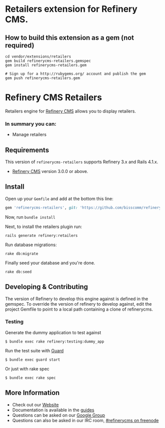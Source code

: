 # Retailers extension for Refinery CMS.

## How to build this extension as a gem (not required)

    cd vendor/extensions/retailers
    gem build refinerycms-retailers.gemspec
    gem install refinerycms-retailers.gem

    # Sign up for a http://rubygems.org/ account and publish the gem
    gem push refinerycms-retailers.gem


# Refinery CMS Retailers

Retailers engine for [Refinery CMS](http://refinerycms.com) allows you to display retailers.

### In summary you can:
* Manage retailers

## Requirements

This version of `refinerycms-retailers` supports Refinery 3.x and Rails 4.1.x.

* [Refinery CMS](http://refinerycms.com) version 3.0.0 or above.

## Install

Open up your ``Gemfile`` and add at the bottom this line:

```ruby
gem 'refinerycms-retailers', git: 'https://github.com/bisscomm/refinerycms-retailers', branch: 'master'
```

Now, run ``bundle install``

Next, to install the retailers plugin run:

    rails generate refinery:retailers

Run database migrations:

    rake db:migrate

Finally seed your database and you're done.

    rake db:seed

## Developing & Contributing

The version of Refinery to develop this engine against is defined in the gemspec. To override the version of refinery to develop against, edit the project Gemfile to point to a local path containing a clone of refinerycms.

### Testing

Generate the dummy application to test against

    $ bundle exec rake refinery:testing:dummy_app

Run the test suite with [Guard](https://github.com/guard/guard)

    $ bundle exec guard start

Or just with rake spec

    $ bundle exec rake spec


## More Information
* Check out our [Website](http://refinerycms.com/)
* Documentation is available in the [guides](http://refinerycms.com/guides)
* Questions can be asked on our [Google Group](http://group.refinerycms.org)
* Questions can also be asked in our IRC room, [#refinerycms on freenode](irc://irc.freenode.net/refinerycms)